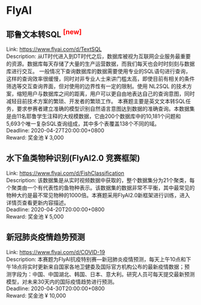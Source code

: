 # FlyAI



## 耶鲁文本转SQL <sup style="color:red">[new]<sup>  

Link: https://www.flyai.com/d/TextSQL  
Description: 从IT时代进入到DT时代之后，数据库被视为互联网企业服务最重要的资源。数据库每天存储了大量的生产运营数据，而我们每天也会时时刻刻与数据库进行交互。
一般情况下查询数据库的数据需要使用专业的SQL语句进行查询，这样的查询效率很缓慢，同时对非专业人士来讲门槛太高，即使目前有相关的条件筛选等交互查询界面，但对使用的边界性有一定的限制。使用 NL2SQL 的技术方案，缩短用户与数据库之间的距离，用户可以更自由地表达自己的查询意图，同时减轻目前技术方案的繁琐、开发者的繁琐工作。
本赛题主要是英文文本转SQL任务，要求参赛者建立准确的模型识别自然语言意图达到数据的准确查询。本数据集是由11名耶鲁学生注释的大规模数据，它由200个数据库中的10,181个问题和5,693个唯一复杂SQL查询组成，其中多个表覆盖138个不同的域。  
Deadline: 2020-04-27T20:00:00+0800  
Reward: 奖金池 ¥ 3,000  


## 水下鱼类物种识别(FlyAI2.0 竞赛框架)

Link: https://www.flyai.com/d/FishClassification  
Description: 该数据集是从实时视频数据中获取的，整个数据集分为21个聚类，每个聚类由一个有代表性的鱼物种表示。该数据集的数据非常不平衡，其中最常见的物种大约是最不常见物种的1000倍。本赛题采用FlyAI2.0新框架进行训练，进入详情页查看更新内容描述。  
Deadline: 2020-04-20T20:00:00+0800  
Reward: 奖金池 ¥ 5,000  


## 新冠肺炎疫情趋势预测

Link: https://www.flyai.com/d/COVID-19  
Description: 本赛题为FlyAI抗疫特别赛—新冠肺炎疫情预测，每天上午10点和下午18点将实时更新来自国家各地卫健委及国际官方机构公布的最新疫情数据；预测字段为：中国、中国湖北、韩国、日本、意大利。研究人员可每天提交最新预测模型，对未来30天内的国际疫情趋势进行预测。  
Deadline: 2020-04-30T20:00:00+0800  
Reward: 奖金池 ¥ 10,000  

